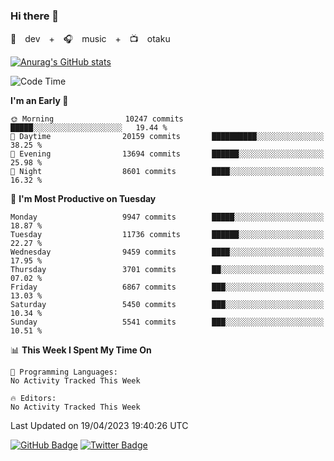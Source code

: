 ### Hi there 👋

🚀　dev　+　🎧　music　+　📺　otaku


[![Anurag's GitHub stats](https://github-readme-stats.vercel.app/api?username=koheitasaka&count_private=true&show_icons=true&theme=monokai)](https://github.com/koheitasaka/github-readme-stats)

<!--START_SECTION:waka-->
![Code Time](http://img.shields.io/badge/Code%20Time-1%2C161%20hrs%2023%20mins-blue)

**I'm an Early 🐤** 

```text
🌞 Morning                10247 commits       █████░░░░░░░░░░░░░░░░░░░░   19.44 % 
🌆 Daytime                20159 commits       ██████████░░░░░░░░░░░░░░░   38.25 % 
🌃 Evening                13694 commits       ██████░░░░░░░░░░░░░░░░░░░   25.98 % 
🌙 Night                  8601 commits        ████░░░░░░░░░░░░░░░░░░░░░   16.32 % 
```
📅 **I'm Most Productive on Tuesday** 

```text
Monday                   9947 commits        █████░░░░░░░░░░░░░░░░░░░░   18.87 % 
Tuesday                  11736 commits       ██████░░░░░░░░░░░░░░░░░░░   22.27 % 
Wednesday                9459 commits        ████░░░░░░░░░░░░░░░░░░░░░   17.95 % 
Thursday                 3701 commits        ██░░░░░░░░░░░░░░░░░░░░░░░   07.02 % 
Friday                   6867 commits        ███░░░░░░░░░░░░░░░░░░░░░░   13.03 % 
Saturday                 5450 commits        ███░░░░░░░░░░░░░░░░░░░░░░   10.34 % 
Sunday                   5541 commits        ███░░░░░░░░░░░░░░░░░░░░░░   10.51 % 
```


📊 **This Week I Spent My Time On** 

```text
💬 Programming Languages: 
No Activity Tracked This Week

🔥 Editors: 
No Activity Tracked This Week
```


 Last Updated on 19/04/2023 19:40:26 UTC
<!--END_SECTION:waka-->

[![GitHub Badge](https://img.shields.io/badge/GitHub-100000?style=for-the-badge&logo=github&logoColor=white)](https://github.com/koheitasaka)
[![Twitter Badge](https://img.shields.io/badge/Twitter-1DA1F2?style=for-the-badge&logo=twitter&logoColor=white)](https://twitter.com/sleep_asleep_)
